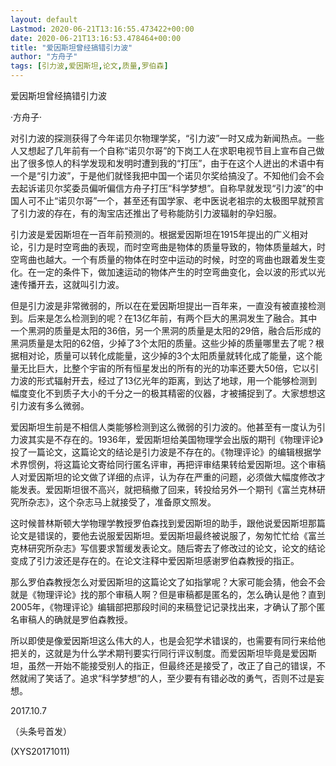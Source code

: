 ```yaml
---
layout: default
Lastmod: 2020-06-21T13:16:55.473422+00:00
date: 2020-06-21T13:16:53.478464+00:00
title: "爱因斯坦曾经搞错引力波"
author: "方舟子"
tags: [引力波,爱因斯坦,论文,质量,罗伯森]
---
```


爱因斯坦曾经搞错引力波

·方舟子·

对引力波的探测获得了今年诺贝尔物理学奖，“引力波”一时又成为新闻热点。一些人又想起了几年前有一个自称“诺贝尔哥”的下岗工人在求职电视节目上宣布自己做出了很多惊人的科学发现和发明时遭到我的“打压”，由于在这个人迸出的术语中有一个是“引力波”，于是他们就怪我把中国一个诺贝尔奖给搞没了。不知他们会不会去起诉诺贝尔奖委员偏听偏信方舟子打压“科学梦想”。自称早就发现“引力波”的中国人可不止“诺贝尔哥”一个，甚至还有国学家、老中医说老祖宗的太极图早就预言了引力波的存在，有的淘宝店还推出了号称能防引力波辐射的孕妇服。

引力波是爱因斯坦在一百年前预测的。根据爱因斯坦在1915年提出的广义相对论，引力是时空弯曲的表现，而时空弯曲是物体的质量导致的，物体质量越大，时空弯曲也越大。一个有质量的物体在时空中运动的时候，时空的弯曲也跟着发生变化。在一定的条件下，做加速运动的物体产生的时空弯曲变化，会以波的形式以光速传播开去，这就叫引力波。

但是引力波是非常微弱的，所以在在爱因斯坦提出一百年来，一直没有被直接检测到。后来是怎么检测到的呢？在13亿年前，有两个巨大的黑洞发生了融合。其中一个黑洞的质量是太阳的36倍，另一个黑洞的质量是太阳的29倍，融合后形成的黑洞质量是太阳的62倍，少掉了3个太阳的质量。这些少掉的质量哪里去了呢？根据相对论，质量可以转化成能量，这少掉的3个太阳质量就转化成了能量，这个能量无比巨大，比整个宇宙的所有恒星发出的所有的光的功率还要大50倍，它以引力波的形式辐射开去，经过了13亿光年的距离，到达了地球，用一个能够检测到幅度变化不到质子大小的千分之一的极其精密的仪器，才被捕捉到了。大家想想这引力波有多么微弱。

爱因斯坦生前是不相信人类能够检测到这么微弱的引力波的。他甚至有一度认为引力波其实是不存在的。1936年，爱因斯坦给美国物理学会出版的期刊《物理评论》投了一篇论文，这篇论文的结论是引力波是不存在的。《物理评论》的编辑根据学术界惯例，将这篇论文寄给同行匿名评审，再把评审结果转给爱因斯坦。这个审稿人对爱因斯坦的论文做了详细的点评，认为存在严重的问题，必须做大幅度修改才能发表。爱因斯坦很不高兴，就把稿撤了回来，转投给另外一个期刊《富兰克林研究所杂志》，这个杂志马上就接受了，准备原文照发。

这时候普林斯顿大学物理学教授罗伯森找到爱因斯坦的助手，跟他说爱因斯坦那篇论文是错误的，要他去说服爱因斯坦。爱因斯坦最终被说服了，匆匆忙忙给《富兰克林研究所杂志》写信要求暂缓发表论文。随后寄去了修改过的论文，论文的结论变成了引力波还是存在的。在论文注释中爱因斯坦感谢罗伯森教授的指正。

那么罗伯森教授怎么对爱因斯坦的这篇论文了如指掌呢？大家可能会猜，他会不会就是《物理评论》找的那个审稿人啊？但是审稿都是匿名的，怎么确认是他？直到2005年，《物理评论》编辑部把那段时间的来稿登记记录找出来，才确认了那个匿名审稿人的确就是罗伯森教授。

所以即使是像爱因斯坦这么伟大的人，也是会犯学术错误的，也需要有同行来给他把关的，这就是为什么学术期刊要实行同行评议制度。而爱因斯坦毕竟是爱因斯坦，虽然一开始不能接受别人的指正，但最终还是接受了，改正了自己的错误，不然就闹了笑话了。追求“科学梦想”的人，至少要有有错必改的勇气，否则不过是妄想。

2017.10.7

（头条号首发）

(XYS20171011)

